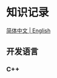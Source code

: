# 知识记录

<p ##align="center">
  <a href="./README_cn.md">简体中文 |
  <a href="./README.md">English </a>
</p>

## 开发语言

### C++


